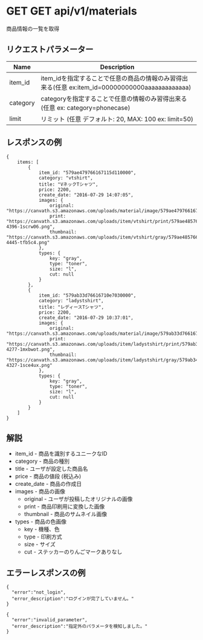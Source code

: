 # GET GET api/v1/materials

商品情報の一覧を取得

## リクエストパラメーター

| Name   | Description                                                                  |
|--------|------------------------------------------------------------------------------|
| item_id  | item_idを指定することで任意の商品の情報のみ習得出来る(任意 ex:item_id=00000000000aaaaaaaaaaaaa)|
| category   | categoryを指定することで任意の情報のみ習得出来る(任意 ex: category=phonecase) |                                                                    |
| limit  | リミット (任意 デフォルト: 20, MAX: 100 ex: limit=50)                        |

## レスポンスの例

```
{
    items: [
        {
            item_id: "579ae479766167115d110000",
            category: "vtshirt",
            title: "VネックTシャツ",
            price: 2200,
            create_date: "2016-07-29 14:07:05",
            images: {
                original: "https://canvath.s3.amazonaws.com/uploads/material/image/579ae479766167115d110000/images.jpg",
                print: "https://canvath.s3.amazonaws.com/uploads/item/vtshirt/print/579ae485766167115d120000/jpg20160729-4396-1scrw06.png",
                thumbnail: "https://canvath.s3.amazonaws.com/uploads/item/vtshirt/gray/579ae485766167115d120000/jpg20160729-4445-tfb5c4.png"
            },
            types: {
                key: "gray",
                type: "toner",
                size: "l",
                cut: null
            }
        },
        {
            item_id: "579ab33d76616710e7030000",
            category: "ladystshirt",
            title: "レディースTシャツ",
            price: 2200,
            create_date: "2016-07-29 10:37:01",
            images: {
                original: "https://canvath.s3.amazonaws.com/uploads/material/image/579ab33d76616710e7030000/image.jpeg",
                print: "https://canvath.s3.amazonaws.com/uploads/item/ladystshirt/print/579ab34676616710e7040000/jpg20160729-4277-1mxbwot.png",
                thumbnail: "https://canvath.s3.amazonaws.com/uploads/item/ladystshirt/gray/579ab34676616710e7040000/jpg20160729-4327-1sce4ux.png"
            },
            types: {
                key: "gray",
                type: "toner",
                size: "l",
                cut: null
            }
        }
    ]
}
```

## 解説

* item_id - 商品を識別するユニークなID
* category - 商品の種別
* title - ユーザが設定した商品名
* price - 商品の値段 (税込み)
* create_date - 商品の作成日
* images - 商品の画像
  * original - ユーザが投稿したオリジナルの画像
  * print - 商品印刷用に変換した画像
  * thumbnail - 商品のサムネイル画像
* types - 商品の色画像
  * key -  機種、色
  * type - 印刷方式
  * size - サイズ
  * cut - ステッカーのりんごマークありなし

## エラーレスポンスの例

```
{
  "error":"not_login",
  "error_description":"ログインが完了していません。"
}
```
```
{
  "error":"invalid_parameter",
  "error_description":"指定外のパラメータを検知しました。"
}
```
